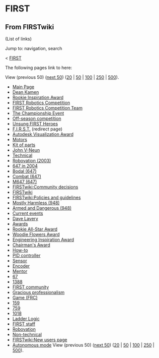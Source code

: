 # FIRST

## From FIRSTwiki

(List of links)

Jump to: navigation, search

< [FIRST](/index.php?title=FIRST&redirect=no "FIRST")

The following pages link to here:

View (previous 50) ([next 50](/index.php?title=Special:Whatlinkshere/FIRST&limit=50&from=2139 "Special:Whatlinkshere/FIRST")) ([20](/index.php?title=Special:Whatlinkshere/FIRST&limit=20&from=0 "Special:Whatlinkshere/FIRST") | [50](/index.php?title=Special:Whatlinkshere/FIRST&limit=50&from=0 "Special:Whatlinkshere/FIRST") | [100](/index.php?title=Special:Whatlinkshere/FIRST&limit=100&from=0 "Special:Whatlinkshere/FIRST") | [250](/index.php?title=Special:Whatlinkshere/FIRST&limit=250&from=0 "Special:Whatlinkshere/FIRST") | [500](/index.php?title=Special:Whatlinkshere/FIRST&limit=500&from=0 "Special:Whatlinkshere/FIRST")).

- [Main Page](Main_Page "Main Page")
- [Dean Kamen](dean-kamen)
- [Rookie Inspiration Award](Rookie_Inspiration_Award "Rookie Inspiration Award")
- [FIRST Robotics Competition](first-robotics-competition)
- [FIRST Robotics Competition Team](FIRST_Robotics_Competition_Team "FIRST Robotics Competition Team")
- [The Championship Event](The_Championship_Event "The Championship Event")
- [Off-season competition](Off-season_competition "Off-season competition")
- [Unsung FIRST Heroes](Unsung_FIRST_Heroes "Unsung FIRST Heroes")
- [F.I.R.S.T.](/index.php?title=F.I.R.S.T.&redirect=no "F.I.R.S.T.") (redirect page)
- [Autodesk Visualization Award](Autodesk_Visualization_Award "Autodesk Visualization Award")
- [Motors](motors)
- [Kit of parts](kit-of-parts)
- [John V-Neun](John_V-Neun "John V-Neun")
- [Technical](Technical "Technical")
- [Robovation (2003)](Robovation_%282003%29 "Robovation \(2003\)")
- [647 in 2004](647_in_2004 "647 in 2004")
- [Bodal (647)](Bodal_%28647%29 "Bodal \(647\)")
- [Combat (647)](Combat_%28647%29 "Combat \(647\)")
- [M647 (647)](M647_%28647%29 "M647 \(647\)")
- [FIRSTwiki:Community decisions](FIRSTwiki:Community_decisions "FIRSTwiki:Community decisions")
- [FIRSTwiki](FIRSTwiki "FIRSTwiki")
- [FIRSTwiki:Policies and guidelines](FIRSTwiki:Policies_and_guidelines "FIRSTwiki:Policies and guidelines")
- [Mostly Harmless (948)](Mostly_Harmless_%28948%29 "Mostly Harmless \(948\)")
- [Armed and Dangerous (948)](Armed_and_Dangerous_%28948%29 "Armed and Dangerous \(948\)")
- [Current events](Current_events "Current events")
- [Dave Lavery](Dave_Lavery "Dave Lavery")
- [Awards](Awards "Awards")
- [Rookie All-Star Award](Rookie_All-Star_Award "Rookie All-Star Award")
- [Woodie Flowers Award](Woodie_Flowers_Award "Woodie Flowers Award")
- [Engineering Inspiration Award](Engineering_Inspiration_Award "Engineering Inspiration Award")
- [Chairman's Award](Chairman%27s_Award "Chairman's Award")
- [How-to](How-to "How-to")
- [PID controller](PID_controller "PID controller")
- [Sensor](sensor)
- [Encoder](encoder)
- [Mentor](Mentor "Mentor")
- [67](67 "67")
- [1388](1388 "1388")
- [FIRST community](first-community)
- [Gracious professionalism](Gracious_professionalism "Gracious professionalism")
- [Game (FRC)](Game_%28FRC%29 "Game \(FRC\)")
- [159](159 "159")
- [759](759 "759")
- [1018](1018 "1018")
- [Ladder Logic](Ladder_Logic "Ladder Logic")
- [FIRST staff](FIRST_staff "FIRST staff")
- [Robovation](robovation)
- [Non-technical](Non-technical "Non-technical")
- [FIRSTwiki:New users page](FIRSTwiki:New_users_page "FIRSTwiki:New users page")
- [Autonomous mode](autonomous-mode) View (previous 50) ([next 50](/index.php?title=Special:Whatlinkshere/FIRST&limit=50&from=2139 "Special:Whatlinkshere/FIRST")) ([20](/index.php?title=Special:Whatlinkshere/FIRST&limit=20&from=0 "Special:Whatlinkshere/FIRST") | [50](/index.php?title=Special:Whatlinkshere/FIRST&limit=50&from=0 "Special:Whatlinkshere/FIRST") | [100](/index.php?title=Special:Whatlinkshere/FIRST&limit=100&from=0 "Special:Whatlinkshere/FIRST") | [250](/index.php?title=Special:Whatlinkshere/FIRST&limit=250&from=0 "Special:Whatlinkshere/FIRST") | [500](/index.php?title=Special:Whatlinkshere/FIRST&limit=500&from=0 "Special:Whatlinkshere/FIRST")).
